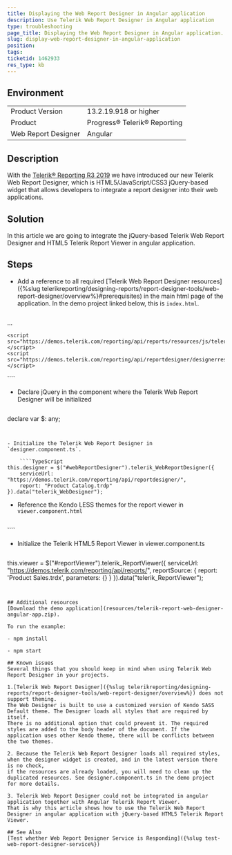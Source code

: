 ```yaml
---
title: Displaying the Web Report Designer in Angular application
description: Use Telerik Web Report Designer in Angular application
type: troubleshooting
page_title: Displaying the Web Report Designer in Angular application.
slug: display-web-report-designer-in-angular-application
position: 
tags: 
ticketid: 1462933
res_type: kb
---
```


## Environment
<table>
	<tbody>
		<tr>
			<td>Product Version</td>
			<td>13.2.19.918 or higher</td>
		</tr>
		<tr>
			<td>Product</td>
			<td>Progress® Telerik® Reporting</td>
		</tr>
		<tr>
			<td>Web Report Designer</td>
			<td>Angular</td>
		</tr>
	</tbody>
</table>

## Description
With the [Telerik® Reporting R3 2019](https://www.telerik.com/support/whats-new/reporting/release-history/progress-telerik-reporting-r3-2019-13-2-19-918) we have introduced
our new Telerik Web Report Designer, which is HTML5/JavaScript/CSS3 jQuery-based widget that allows developers to integrate a report designer
into their web applications. 

## Solution
In this article we are going to integrate the jQuery-based Telerik Web Report Designer and HTML5 Telerik Report Viewer in angular application.

## Steps
- Add a reference to all required [Telerik Web Report Designer resources]({%slug telerikreporting/designing-reports/report-designer-tools/web-report-designer/overview%}#prerequisites)
in the main html page of the application. In the demo project linked below, this is `index.html`.

	````HTML
<head>
   ...   
    <script src="https://code.jquery.com/jquery-3.3.1.min.js"></script>
    <script src="https://kendo.cdn.telerik.com/2022.1.301/js/kendo.all.min.js"></script>
    
    <script src="https://demos.telerik.com/reporting/api/reports/resources/js/telerikReportViewer"></script>
    <script src="https://demos.telerik.com/reporting/api/reportdesigner/designerresources/js/webReportDesigner"></script>
  </head>
````


- Declare jQuery in the component where the Telerik Web Report Designer will be initialized
	
	````TypeScript
declare var $: any;
````


- Initialize the Telerik Web Report Designer in `designer.component.ts`.
	
	````TypeScript
this.designer = $("#webReportDesigner").telerik_WebReportDesigner({
	serviceUrl: "https://demos.telerik.com/reporting/api/reportdesigner/",
	report: "Product Catalog.trdp"
}).data("telerik_WebDesigner");
````


- Reference the Kendo LESS themes for the report viewer in `viewer.component.html`

	````HTML
<link href="https://kendo.cdn.telerik.com/2022.1.301/styles/kendo.common.min.css" rel="stylesheet" id="common-css" />
<link href="https://kendo.cdn.telerik.com/2022.1.301/styles/kendo.blueopal.min.css" rel="stylesheet" id="skin-css" />
<div id="reportViewer">
    <div>
````


- Initialize the Telerik HTML5 Report Viewer in viewer.component.ts

	````TypeScript
this.viewer = $("#reportViewer").telerik_ReportViewer({
    serviceUrl: "https://demos.telerik.com/reporting/api/reports/",
    reportSource: {
	report: 'Product Sales.trdx',
		parameters: {}
    }
}).data("telerik_ReportViewer");
````


## Additional resources
[Download the demo application](resources/telerik-report-web-designer-angular-app.zip).

To run the example:

- npm install

- npm start

## Known issues
Several things that you should keep in mind when using Telerik Web Report Designer in your projects.

1.[Telerik Web Report Designer]({%slug telerikreporting/designing-reports/report-designer-tools/web-report-designer/overview%}) does not support theming. 
The Web Designer is built to use a customized version of Kendo SASS Default theme. The Designer loads all styles that are required by itself.
There is no additional option that could prevent it. The required styles are added to the body header of the document. If the application uses other Kendo theme, there will be conflicts between the two themes.

2. Because the Telerik Web Report Designer loads all required styles, when the designer widget is created, and in the latest version there is no check,
if the resources are already loaded, you will need to clean up the duplicated resources. See designer.component.ts in the demo project for more details. 

3. Telerik Web Report Designer could not be integrated in angular application together with Angular Telerik Report Viewer. 
That is why this article shows how to use the Telerik Web Report Designer in angular application with jQuery-based HTML5 Telerik Report Viewer.

## See Also
[Test whether Web Report Designer Service is Responding]({%slug test-web-report-designer-service%})
